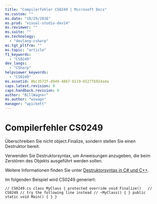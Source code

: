 ```yaml
---
title: "Compilerfehler CS0249 | Microsoft Docs"
ms.custom: ""
ms.date: "10/29/2016"
ms.prod: "visual-studio-dev14"
ms.reviewer: ""
ms.suite: ""
ms.technology: 
  - "devlang-csharp"
ms.tgt_pltfrm: ""
ms.topic: "article"
f1_keywords: 
  - "CS0249"
dev_langs: 
  - "CSharp"
helpviewer_keywords: 
  - "CS0249"
ms.assetid: 8bc3572f-d949-4867-b119-6527fb924a4a
caps.latest.revision: 9
caps.handback.revision: 9
author: "BillWagner"
ms.author: "wiwagn"
manager: "wpickett"
---
```

# Compilerfehler CS0249
Überschreiben Sie nicht object.Finalize, sondern stellen Sie einen Destruktor bereit.  
  
 Verwenden Sie Destruktorsyntax, um Anweisungen anzugeben, die beim Zerstören des Objekts ausgeführt werden sollen.  
  
 Weitere Informationen finden Sie unter [Destruktorsyntax in C\# und C\+\+](http://msdn.microsoft.com/de-de/d7901491-7e89-4b6f-8270-0635aa6581b5).  
  
 Im folgenden Beispiel wird CS0249 generiert:  
  
```  
// CS0249.cs class MyClass { protected override void Finalize()   // CS0249 // try the following line instead // ~MyClass() { } public static void Main() { } }  
```